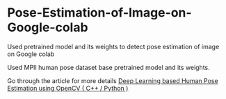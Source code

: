 # Pose-Estimation-of-Image-on-Google-colab
Used pretrained model and its weights to detect pose estimation of image on Google colab

Used MPII human pose dataset base pretrained model and its weights.

Go through the article for more details [Deep Learning based Human Pose Estimation using OpenCV ( C++ / Python )](https://www.learnopencv.com/deep-learning-based-human-pose-estimation-using-opencv-cpp-python/)
